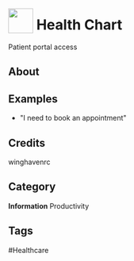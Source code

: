 # <img src="https://raw.githack.com/FortAwesome/Font-Awesome/master/svgs/solid/robot.svg" card_color="#22A7F0" width="50" height="50" style="vertical-align:bottom"/> Health Chart
Patient portal access

## About


## Examples
* "I need to book an appointment"

## Credits
winghavenrc

## Category
**Information**
Productivity

## Tags
#Healthcare

